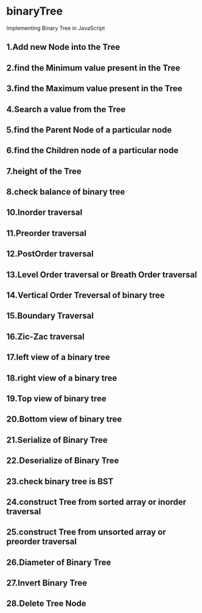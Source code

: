 # binaryTree
Implementing Binary Tree in JavaScript

## 1.Add new Node into the Tree
## 2.find the Minimum value present in the Tree
## 3.find the Maximum value present in the Tree
## 4.Search a value from the Tree
## 5.find the Parent Node of a particular node
## 6.find the Children node of a particular node
## 7.height of the Tree
## 8.check balance of binary tree
## 10.Inorder traversal
## 11.Preorder traversal
## 12.PostOrder traversal
## 13.Level Order traversal or Breath Order traversal
## 14.Vertical Order Treversal of binary tree
## 15.Boundary Traversal
## 16.Zic-Zac traversal
## 17.left view of a binary tree
## 18.right view of a binary tree
## 19.Top view of binary tree
## 20.Bottom view of binary tree
## 21.Serialize of Binary Tree
## 22.Deserialize of Binary Tree
## 23.check binary tree is BST
## 24.construct Tree from sorted array or inorder traversal
## 25.construct Tree from unsorted array or preorder traversal
## 26.Diameter of Binary Tree
## 27.Invert Binary Tree
## 28.Delete Tree Node
